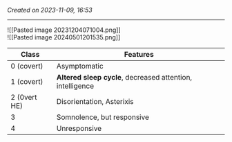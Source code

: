 *Created on 2023-11-09, 16:53* 

---
![[Pasted image 20231204071004.png]]  
![[Pasted image 20240501201535.png]]

| Class        | Features                                                   |
| ------------ | ---------------------------------------------------------- |
| 0 (covert)   | Asymptomatic                                               |
| 1 (covert)   | **Altered sleep cycle**, decreased attention, intelligence |
| 2 (0vert HE) | Disorientation, Asterixis                                  |
| 3            | Somnolence, but responsive                                 |
| 4            | Unresponsive                                               |
